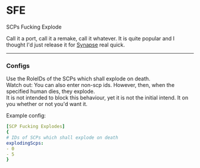 # SFE

SCPs Fucking Explode

Call it a port, call it a remake, call it whatever. 
It is quite popular and I thought I'd just release it for [Synapse](https://github.com/SynapseSL/Synapse/) real quick.

---
### Configs

Use the RoleIDs of the SCPs which shall explode on death.  
Watch out: You can also enter non-scp ids. However, then, when the specified human dies, they explode.  
It is not intended to block this behaviour, yet it is not the initial intend. It on you whether or not you'd want it.  

Example config:

```yaml
[SCP Fucking Explodes]
{
# IDs of SCPs which shall explode on death
explodingScps: 
- 0
- 5
}
```

